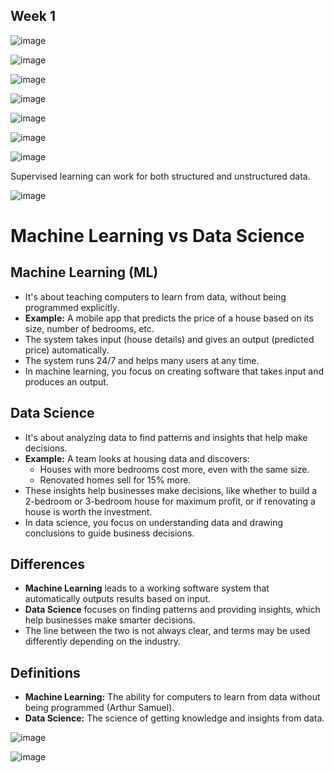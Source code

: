 

## Week 1

![image](https://github.com/user-attachments/assets/541ad645-a688-40a2-b253-ded76c742207)

![image](https://github.com/user-attachments/assets/57c076a0-63ed-40d7-aba5-58dba4c57775)

![image](https://github.com/user-attachments/assets/2c601eea-c938-41f4-b23e-1497ebeb3bb3)

![image](https://github.com/user-attachments/assets/d885eb53-ef50-4e66-9cc5-1813e2609648)

![image](https://github.com/user-attachments/assets/1e755996-d6f4-488b-b9d4-c4b850c2ff21)

![image](https://github.com/user-attachments/assets/5e884af8-218d-4aca-b778-0b117fe369d6)

![image](https://github.com/user-attachments/assets/9eb8285c-5c3c-4e19-92dc-038e7952d202)

Supervised learning can work for both structured and unstructured data.

![image](https://github.com/user-attachments/assets/d40e15ef-c8e0-48ba-8543-8ca84816c3a7)

# Machine Learning vs Data Science

## Machine Learning (ML)
- It's about teaching computers to learn from data, without being programmed explicitly.
- **Example:** A mobile app that predicts the price of a house based on its size, number of bedrooms, etc.
- The system takes input (house details) and gives an output (predicted price) automatically.
- The system runs 24/7 and helps many users at any time.
- In machine learning, you focus on creating software that takes input and produces an output.

## Data Science
- It's about analyzing data to find patterns and insights that help make decisions.
- **Example:** A team looks at housing data and discovers:
  - Houses with more bedrooms cost more, even with the same size.
  - Renovated homes sell for 15% more.
- These insights help businesses make decisions, like whether to build a 2-bedroom or 3-bedroom house for maximum profit, or if renovating a house is worth the investment.
- In data science, you focus on understanding data and drawing conclusions to guide business decisions.

## Differences
- **Machine Learning** leads to a working software system that automatically outputs results based on input.
- **Data Science** focuses on finding patterns and providing insights, which help businesses make smarter decisions.
- The line between the two is not always clear, and terms may be used differently depending on the industry.

## Definitions
- **Machine Learning:** The ability for computers to learn from data without being programmed (Arthur Samuel).
- **Data Science:** The science of getting knowledge and insights from data.

![image](https://github.com/user-attachments/assets/52e706a2-142c-48a2-8248-2555f7a92378)

![image](https://github.com/user-attachments/assets/6c058575-c4b0-4d57-a7a1-08eaa2aea1d9)

